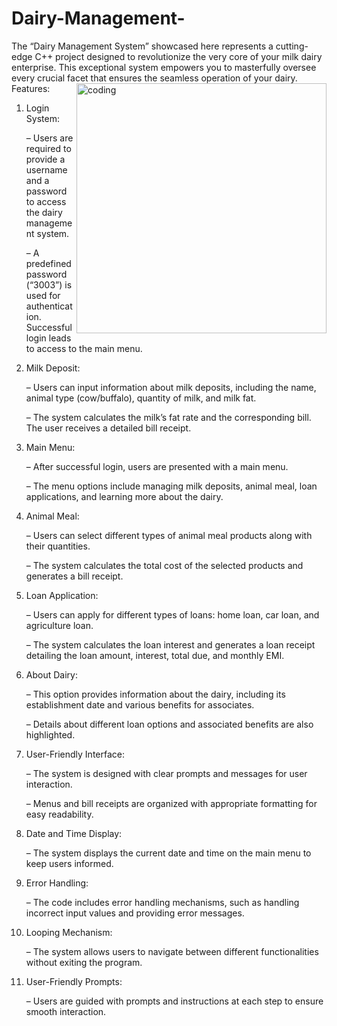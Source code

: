 # Dairy-Management-
The “Dairy Management System” showcased here represents a cutting-edge C++ project designed to revolutionize the very core of your milk dairy enterprise. This exceptional system empowers you to masterfully oversee every crucial facet that ensures the seamless operation of your dairy. 
<img align="right" alt="coding" width="400" src="https://th.bing.com/th/id/OIP.xEMW82F_s-q7u947WpJC7gHaE8?rs=1&pid=ImgDetMain">
Features:

1. Login System:

   – Users are required to provide a username and a password to access the dairy management system.

   – A predefined password (“3003”) is used for authentication. Successful login leads to access to the main menu.

2. Milk Deposit:

   – Users can input information about milk deposits, including the name, animal type (cow/buffalo), quantity of milk, and milk fat.

   – The system calculates the milk’s fat rate and the corresponding bill. The user receives a detailed bill receipt.

3. Main Menu:

   – After successful login, users are presented with a main menu.

   – The menu options include managing milk deposits, animal meal, loan applications, and learning more about the dairy.

4. Animal Meal:

   – Users can select different types of animal meal products along with their quantities.

   – The system calculates the total cost of the selected products and generates a bill receipt.

5. Loan Application:

   – Users can apply for different types of loans: home loan, car loan, and agriculture loan.

   – The system calculates the loan interest and generates a loan receipt detailing the loan amount, interest, total due, and monthly EMI.

6. About Dairy:

   – This option provides information about the dairy, including its establishment date and various benefits for associates.

   – Details about different loan options and associated benefits are also highlighted.

7. User-Friendly Interface:

   – The system is designed with clear prompts and messages for user interaction.

   – Menus and bill receipts are organized with appropriate formatting for easy readability.

8. Date and Time Display:

   – The system displays the current date and time on the main menu to keep users informed.

9. Error Handling:

   – The code includes error handling mechanisms, such as handling incorrect input values and providing error messages.

10. Looping Mechanism:

    – The system allows users to navigate between different functionalities without exiting the program.

11. User-Friendly Prompts:

    – Users are guided with prompts and instructions at each step to ensure smooth interaction.
